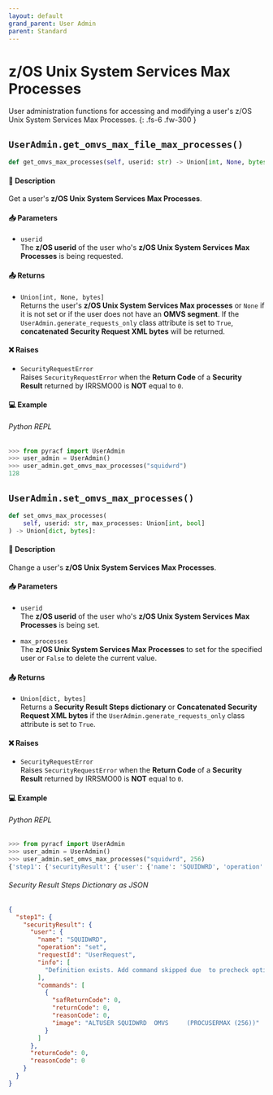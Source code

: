 ```yaml
---
layout: default
grand_parent: User Admin
parent: Standard
---
```


# z/OS Unix System Services Max Processes

User administration functions for accessing and modifying a user's z/OS Unix System Services Max Processes. 
{: .fs-6 .fw-300 }

## `UserAdmin.get_omvs_max_file_max_processes()`

```python
def get_omvs_max_processes(self, userid: str) -> Union[int, None, bytes]:
```

#### 📄 Description

Get a user's **z/OS Unix System Services Max Processes**.

#### 📥 Parameters
* `userid`<br>
  The **z/OS userid** of the user who's **z/OS Unix System Services Max Processes** is being requested.

#### 📤 Returns
* `Union[int, None, bytes]`<br>
  Returns the user's **z/OS Unix System Services Max processes** or `None` if it is not set or if the user does not have an **OMVS segment**. If the `UserAdmin.generate_requests_only` class attribute is set to `True`, **concatenated Security Request XML bytes** will be returned.

#### ❌ Raises
* `SecurityRequestError`<br>
  Raises `SecurityRequestError` when the **Return Code** of a **Security Result** returned by IRRSMO00 is **NOT** equal to `0`.

#### 💻 Example

###### Python REPL
```python
>>> from pyracf import UserAdmin
>>> user_admin = UserAdmin()
>>> user_admin.get_omvs_max_processes("squidwrd")
128
```

## `UserAdmin.set_omvs_max_processes()`

```python
def set_omvs_max_processes(
    self, userid: str, max_processes: Union[int, bool]
) -> Union[dict, bytes]:
```

#### 📄 Description

Change a user's **z/OS Unix System Services Max Processes**.

#### 📥 Parameters
* `userid`<br>
  The **z/OS userid** of the user who's **z/OS Unix System Services Max Processes** is being set.

* `max_processes`<br>
  The **z/OS Unix System Services Max Processes** to set for the specified user or `False` to delete the current value.

#### 📤 Returns
* `Union[dict, bytes]`<br>
  Returns a **Security Result Steps dictionary** or **Concatenated Security Request XML bytes** if the `UserAdmin.generate_requests_only` class attribute is set to `True`.

#### ❌ Raises
* `SecurityRequestError`<br>
  Raises `SecurityRequestError` when the **Return Code** of a **Security Result** returned by IRRSMO00 is **NOT** equal to `0`.

#### 💻 Example

###### Python REPL
```python
>>> from pyracf import UserAdmin
>>> user_admin = UserAdmin()
>>> user_admin.set_omvs_max_processes("squidwrd", 256)
{'step1': {'securityResult': {'user': {'name': 'SQUIDWRD', 'operation': 'set', 'requestId': 'UserRequest', 'info': ['Definition exists. Add command skipped due  to precheck option'], 'commands': [{'safReturnCode': 0, 'returnCode': 0, 'reasonCode': 0, 'image': 'ALTUSER SQUIDWRD  OMVS     (PROCUSERMAX (256))'}]}, 'returnCode': 0, 'reasonCode': 0}}}
```

###### Security Result Steps Dictionary as JSON
```json
{
  "step1": {
    "securityResult": {
      "user": {
        "name": "SQUIDWRD",
        "operation": "set",
        "requestId": "UserRequest",
        "info": [
          "Definition exists. Add command skipped due  to precheck option"
        ],
        "commands": [
          {
            "safReturnCode": 0,
            "returnCode": 0,
            "reasonCode": 0,
            "image": "ALTUSER SQUIDWRD  OMVS     (PROCUSERMAX (256))"
          }
        ]
      },
      "returnCode": 0,
      "reasonCode": 0
    }
  }
}
```